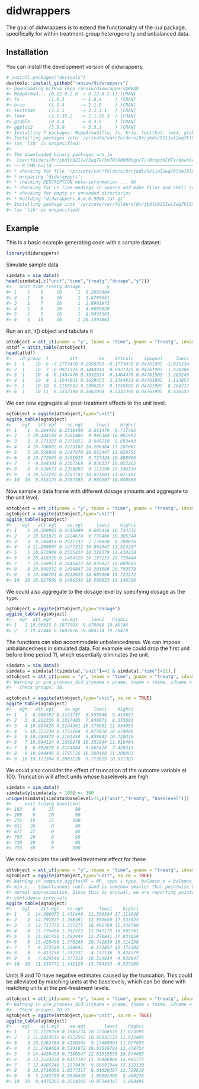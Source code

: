 
<!-- README.md is generated from README.Rmd. Please edit that file -->

# didwrappers

<!-- badges: start -->
<!-- badges: end -->

The goal of didwrappers is to extend the functionality of the `did`
package, specifically for within treatment-group heterogeneity and
unbalanced data.

## Installation

You can install the development version of didwrappers:

``` r
# install.packages("devtools")
devtools::install_github("ransiw/didwrappers")
#> Downloading GitHub repo ransiw/didwrappers@HEAD
#> RcppArmad... (0.12.8.2.0 -> 0.12.8.2.1) [CRAN]
#> fs           (1.6.3      -> 1.6.4     ) [CRAN]
#> brio         (1.1.4      -> 1.1.5     ) [CRAN]
#> testthat     (3.2.1      -> 3.2.1.1   ) [CRAN]
#> lme4         (1.1-35.2   -> 1.1-35.3  ) [CRAN]
#> gtable       (0.3.4      -> 0.3.5     ) [CRAN]
#> ggplot2      (3.5.0      -> 3.5.1     ) [CRAN]
#> Installing 7 packages: RcppArmadillo, fs, brio, testthat, lme4, gtable, ggplot2
#> Installing packages into '/private/var/folders/0r/jbdlc9211wl2wq7kl5m70l900000gn/T/Rtmpb9jTHB/temp_libpath60cb39b828f8'
#> (as 'lib' is unspecified)
#> 
#> The downloaded binary packages are in
#>  /var/folders/0r/jbdlc9211wl2wq7kl5m70l900000gn/T//RtmpthC0Ti/downloaded_packages
#> ── R CMD build ─────────────────────────────────────────────────────────────────
#> * checking for file ‘/private/var/folders/0r/jbdlc9211wl2wq7kl5m70l900000gn/T/RtmpthC0Ti/remotes61c21b7e5600/ransiw-didwrappers-bf706aa/DESCRIPTION’ ... OK
#> * preparing ‘didwrappers’:
#> * checking DESCRIPTION meta-information ... OK
#> * checking for LF line-endings in source and make files and shell scripts
#> * checking for empty or unneeded directories
#> * building ‘didwrappers_0.0.0.9000.tar.gz’
#> Installing package into '/private/var/folders/0r/jbdlc9211wl2wq7kl5m70l900000gn/T/Rtmpb9jTHB/temp_libpath60cb39b828f8'
#> (as 'lib' is unspecified)
```

## Example

This is a basic example generating code with a sample dataset:

``` r
library(didwrappers)
```

Simulate sample data

``` r
simdata = sim_data()
head(simdata[,c("unit","time","treatg","dosage","y")])
#>   unit time treatg dosage          y
#> 1    1    5     10      1  0.2098404
#> 2    1    6     10      1  1.8709051
#> 3    1    7     10      1  2.8901973
#> 4    1    8     10      1  4.9090820
#> 5    1    9     10      1  8.9893965
#> 6    1   10     10      1 20.1494063
```

Run an att_it() object and tabulate it

``` r
attobject = att_it(yname = "y", tname = "time", gname = "treatg", idname ="unit", data = simdata)
attdf = attit_table(attobject)
head(attdf)
#>   id group  t        att        se    attcalc    ipwqual     lowci      highci
#> 1  1    10  6 -0.1773470 0.2950703 -0.1773470 0.04761905 -1.015234  0.66053952
#> 2  1    10  7 -0.9921325 0.3444949 -0.9921325 0.04761905 -1.970366 -0.01389893
#> 3  1    10  8 -0.1464470 0.3932934 -0.1464470 0.04761905 -1.263249  0.97035544
#> 4  1    10  9  2.1544831 0.3629453  2.1544831 0.04761905  1.123857  3.18510877
#> 5  1    10 10  9.1150502 0.2996295  9.1150502 0.04761905  8.264217  9.96588304
#> 6  1    10 11  9.5332398 0.3862094  9.5332398 0.04761905  8.436553 10.62992639
```

We can now aggregate all post-treatment effects to the unit level.

``` r
agtobject = aggite(attobject,type="unit")
aggite_table(agtobject)
#>    egt   att.egt    se.egt     lowci    highci
#> 1    1  9.204482 0.2330450  8.691479  9.717485
#> 2    2 10.484188 0.2261404  9.986384 10.981992
#> 3    3  9.171327 0.2371851  8.649210  9.693443
#> 4    4 10.786682 0.2273102 10.286304 11.287061
#> 5    5 10.526099 0.2287970 10.022447 11.029751
#> 6    6 10.272665 0.2431925  9.737324 10.808006
#> 7    7  9.544301 0.2307560  9.036337 10.052265
#> 8    8  9.628673 0.2350803  9.111190 10.146156
#> 9    9 10.522202 0.2267742 10.023003 11.021401
#> 10  10  9.515125 0.2387395  8.989587 10.040663
```

Now sample a data frame with different dosage amounts and aggregate to
the unit level.

``` r
attobject = att_it(yname = "y", tname = "time", gname = "treatg", idname ="unit", cohortnames = "dosage", data = sim_data(dosage = rep(c(1,2),each=5)))
agtobject = aggite(attobject,type="unit")
aggite_table(agtobject)
#>    egt   att.egt    se.egt     lowci    highci
#> 1    1 10.209893 0.2415090  9.695456 10.724331
#> 2    2 10.081875 0.1424674  9.778406 10.385344
#> 3    3  8.245053 0.2511732  7.710030  8.780076
#> 4    4 11.209607 0.1477212 10.894947 11.524267
#> 5    5 10.873909 0.2555424 10.329579 11.418239
#> 6    6 20.418338 0.1460526 20.107233 20.729444
#> 7    7 18.559911 0.2445823 18.038927 19.080895
#> 8    8 20.500332 0.1404847 20.201086 20.799578
#> 9    9 19.166781 0.2613925 18.609990 19.723572
#> 10  10 18.827609 0.1496536 18.508833 19.146386
```

We could also aggregate to the dosage level by specifying dosage as the
`type`.

``` r
agtobject = aggite(attobject,type="dosage")
aggite_table(agtobject)
#>   egt  att.egt    se.egt     lowci   highci
#> 1   1 10.06915 0.1877083  9.670849 10.46746
#> 2   2 19.42446 0.1603826 19.084134 19.76478
```

The functions can also accommodate unbalancedness. We can impose
unbalancedness in simulated data. For example we could drop the first
unit before time period 11, which essentially eliminates the unit.

``` r
simdata = sim_data()
simdata = simdata[!(simdata[,"unit"]==1 & simdata[,"time"]<11),]
attobject = att_it(yname = "y", tname = "time", gname = "treatg", idname ="unit", panel = FALSE, data = simdata)
#> Warning in pre_process_did_i(yname = yname, tname = tname, idname = idname, : Be aware that there are some small groups in your dataset.
#>   Check groups: 10.
```

``` r
agtobject = aggite(attobject,type="unit", na.rm = TRUE)
aggite_table(agtobject)
#>   egt   att.egt    se.egt     lowci    highci
#> 1   2  8.986782 0.2141737  8.559868  9.413697
#> 2   3  8.211336 0.1817405  7.849071  8.573601
#> 3   4 10.607428 0.2144361 10.179991 11.034865
#> 4   5 10.325339 0.1753169  9.975878 10.674800
#> 5   6 10.289479 0.2161414  9.858642 10.720315
#> 6   7 10.684124 0.1666978 10.351844 11.016404
#> 7   8  6.992870 0.2144384  6.565428  7.420312
#> 8   9 10.944446 0.1785756 10.588490 11.300403
#> 9  10 10.172504 0.2001120  9.773619 10.571389
```

We could also consider the effect of truncation of the outcome variable
at 100. Truncation will affect units whose baselevels are high.

``` r
simdata = sim_data()
simdata$y[simdata$y > 100] <- 100
unique(simdata[simdata$baselevel>75,c("unit","treatg", "baselevel")])
#>     unit treatg baselevel
#> 183    8     15        80
#> 209    9     10        90
#> 235   10     15       100
#> 651   26      0        80
#> 677   27      0        85
#> 703   28      0        90
#> 729   29      0        95
#> 755   30      0       100
```

We now calculate the unit level treatment effect for these.

``` r
attobject = att_it(yname = "y", tname = "time", gname = "treatg", idname ="unit", panel = FALSE, data = simdata)
agtobject = aggite(attobject,type="unit", na.rm = TRUE)
#> Warning in compute.aggite(MP = MP, type = type, balance_e = balance_e, min_e =
#> min_e, : Simultaneous conf. band is somehow smaller than pointwise one using
#> normal approximation. Since this is unusual, we are reporting pointwise
#> confidence intervals
aggite_table(agtobject)
#>    egt    att.egt   se.egt      lowci    highci
#> 1    1  14.306075 1.431440  11.500504 17.111646
#> 2    2  14.791837 1.398591  12.050650 17.533025
#> 3    3  12.717779 1.337275  10.096769 15.338790
#> 4    4  13.776468 1.392522  11.047175 16.505761
#> 5    5  15.101950 1.393449  12.370841 17.833059
#> 6    6  13.428498 1.370260  10.742839 16.114158
#> 7    7   9.373529 1.428941   6.572857 12.174202
#> 8    8   6.813258 1.337331   4.192136  9.434379
#> 9    9  -7.629540 1.377318 -10.329034 -4.930047
#> 10  10 -11.155771 1.341128 -13.784333 -8.527209
```

Units 9 and 10 have negative estimates caused by the truncation. This
could be alleviated by matching units at the baselevels, which can be
done with matching units at the pre-treatment levels.

``` r
attobject = att_it(yname = "y", tname = "time", gname = "treatg", idname ="unit", panel = FALSE, xformla = ~y, data = simdata)
#> Warning in pre_process_did_i(yname = yname, tname = tname, idname = idname, : Be aware that there are some small groups in your dataset.
#>   Check groups: 10,15.
agtobject = aggite(attobject,type="unit", na.rm = TRUE)
aggite_table(agtobject)
#>    egt    att.egt    se.egt       lowci    highci
#> 1    1 11.2226399 0.1985774 10.77168519 11.673595
#> 2    2 11.8853632 0.4522567 10.85832131 12.912405
#> 3    3 10.1262764 0.4190264  9.17469803 11.077855
#> 4    4 11.2769660 0.5291972 10.07519791 12.478734
#> 5    5 14.4438453 0.7180547 12.81319558 16.074495
#> 6    6 13.1524224 0.8117183 11.30906968 14.995775
#> 7    7 12.4985246 1.1579436  9.86891944 15.128130
#> 8    8 10.3730066 1.0377317  8.01639397 12.729619
#> 9    9  3.2345795 0.9536439  1.06892409  5.400235
#> 10  10  0.4975265 0.2514260 -0.07344347  1.068496
```
